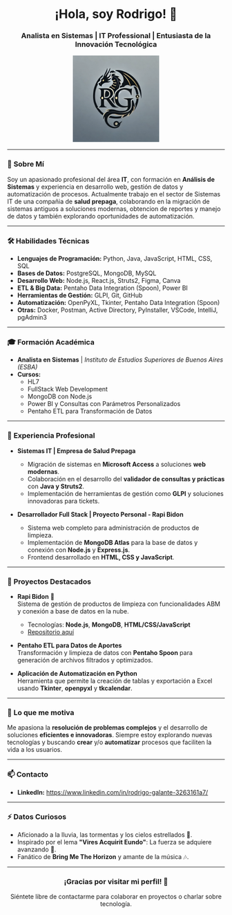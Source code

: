 <h1 align="center">¡Hola, soy Rodrigo! 👋</h1>
<h3 align="center">Analista en Sistemas | IT Professional | Entusiasta de la Innovación Tecnológica</h3>
<p align="center">
  <img src="https://raw.githubusercontent.com/RodrigoG24/RodrigoG24/refs/heads/main/RG%20logo%20Dragon.webp" alt="Mi Logo" width="200px">
</p>

---

### 🌟 **Sobre Mí**
Soy un apasionado profesional del área **IT**, con formación en **Análisis de Sistemas** y experiencia en desarrollo web, gestión de datos y automatización de procesos. Actualmente trabajo en el sector de Sistemas IT de una compañia de  **salud prepaga**, colaborando en la migración de sistemas antiguos a soluciones modernas, obtencion de reportes y manejo de datos  y también explorando oportunidades de automatización.

---

### 🛠️ **Habilidades Técnicas**
- **Lenguajes de Programación:** Python, Java, JavaScript, HTML, CSS, SQL  
- **Bases de Datos:** PostgreSQL, MongoDB, MySQL 
- **Desarrollo Web:** Node.js, React.js, Struts2, Figma, Canva 
- **ETL & Big Data:** Pentaho Data Integration (Spoon), Power BI  
- **Herramientas de Gestión:** GLPI, Git, GitHub  
- **Automatización:** OpenPyXL, Tkinter, Pentaho Data Integration (Spoon)
- **Otras:** Docker, Postman, Active Directory, PyInstaller, VSCode, IntelliJ, pgAdmin3 

---

### 🎓 **Formación Académica**
- **Analista en Sistemas** | *Instituto de Estudios Superiores de Buenos Aires (ESBA)*  
- **Cursos:**
   - HL7
   - FullStack Web Development  
   - MongoDB con Node.js  
   - Power BI y Consultas con Parámetros Personalizados  
   - Pentaho ETL para Transformación de Datos  

---

### 🚀 **Experiencia Profesional**
- **Sistemas IT | Empresa de Salud Prepaga**  
   - Migración de sistemas en **Microsoft Access** a soluciones **web modernas**.  
   - Colaboración en el desarrollo del **validador de consultas y prácticas** con **Java y Struts2**.  
   - Implementación de herramientas de gestión como **GLPI** y soluciones innovadoras para tickets.  

- **Desarrollador Full Stack | Proyecto Personal - Rapi Bidon**  
   - Sistema web completo para administración de productos de limpieza.  
   - Implementación de **MongoDB Atlas** para la base de datos y conexión con **Node.js** y **Express.js**.  
   - Frontend desarrollado en **HTML, CSS y JavaScript**.  

---

### 📂 **Proyectos Destacados**
- **Rapi Bidon** 🚀  
   Sistema de gestión de productos de limpieza con funcionalidades ABM y conexión a base de datos en la nube.  
   - Tecnologías: **Node.js**, **MongoDB**, **HTML/CSS/JavaScript**  
   - [Repositorio aquí](https://github.com/tu-usuario/rapi-bidon)

- **Pentaho ETL para Datos de Aportes**  
   Transformación y limpieza de datos con **Pentaho Spoon** para generación de archivos filtrados y optimizados.  

- **Aplicación de Automatización en Python**  
   Herramienta que permite la creación de tablas y exportación a Excel usando **Tkinter**, **openpyxl** y **tkcalendar**.  

---

### 🎯 **Lo que me motiva**
Me apasiona la **resolución de problemas complejos** y el desarrollo de soluciones **eficientes e innovadoras**. Siempre estoy explorando nuevas tecnologías y buscando **crear** y/o **automatizar** procesos que faciliten la vida a los usuarios.

---

### 📫 **Contacto**
- **LinkedIn:** https://www.linkedin.com/in/rodrigo-galante-3263161a7/
---

### ⚡ **Datos Curiosos**
- Aficionado a la lluvia, las tormentas y los cielos estrellados 🌌.    
- Inspirado por el lema **"Vires Acquirit Eundo"**: La fuerza se adquiere avanzando 🐉.  
- Fanático de **Bring Me The Horizon** y amante de la música 🎶.  

---

<h3 align="center">¡Gracias por visitar mi perfil! 🚀</h3>
<p align="center">Siéntete libre de contactarme para colaborar en proyectos o charlar sobre tecnología.</p>

